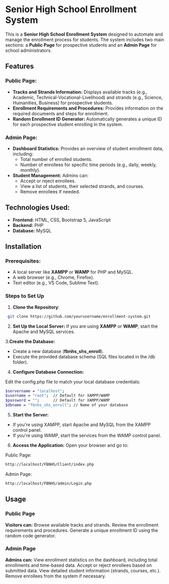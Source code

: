 # Senior High School Enrollment System

This is a **Senior High School Enrollment System** designed to automate and manage the enrollment process for students. The system includes two main sections: a **Public Page** for prospective students and an **Admin Page** for school administrators.

## Features

### Public Page:
- **Tracks and Strands Information:** Displays available tracks (e.g., Academic, Technical-Vocational-Livelihood) and strands (e.g., Science, Humanities, Business) for prospective students.
- **Enrollment Requirements and Procedures:** Provides information on the required documents and steps for enrollment.
- **Random Enrollment ID Generator:** Automatically generates a unique ID for each prospective student enrolling in the system.

### Admin Page:
- **Dashboard Statistics:** Provides an overview of student enrollment data, including:
  - Total number of enrolled students.
  - Number of enrollees for specific time periods (e.g., daily, weekly, monthly).
- **Student Management:** Admins can:
  - Accept or reject enrollees.
  - View a list of students, their selected strands, and courses.
  - Remove enrollees if needed.

## Technologies Used:

- **Frontend:** HTML, CSS, Bootstrap 5, JavaScript
- **Backend:** PHP
- **Database:** MySQL

## Installation

### Prerequisites:
- A local server like **XAMPP** or **WAMP** for PHP and MySQL.
- A web browser (e.g., Chrome, Firefox).
- Text editor (e.g., VS Code, Sublime Text).

### Steps to Set Up

1. **Clone the Repository**:
  ```bash
   git clone https://github.com/yourusername/enrollment-system.git
  ```

2. **Set Up the Local Server:**
If you are using **XAMPP** or **WAMP**, start the Apache and MySQL services.

3.**Create the Database:**
- Create a new database (**fbnhs_shs_enroll**).
- Execute the provided database schema (SQL files located in the /db folder).

4. **Configure Database Connection:**

Edit the config.php file to match your local database credentials:

  ```bash
  $servername = "localhost";
  $username = "root";  // Default for XAMPP/WAMP
  $password = "";      // Default for XAMPP/WAMP
  $dbname = "fbnhs_shs_enroll"; // Name of your database
  ```

5. **Start the Server:**
- If you're using XAMPP, start Apache and MySQL from the XAMPP control panel.
- If you're using WAMP, start the services from the WAMP control panel.

6. **Access the Application:**
Open your browser and go to:

Public Page: 
```bash
http://localhost/FBNHS/Client/index.php
```
Admin Page: 
```bash
http://localhost/FBNHS/admin/Login.php
```

## Usage

### Public Page
**Visitors can:**
Browse available tracks and strands.
Review the enrollment requirements and procedures.
Generate a unique enrollment ID using the random code generator.

### Admin Page
**Admins can:**
View enrollment statistics on the dashboard, including total enrollments and time-based data.
Accept or reject enrollees based on submitted data.
View detailed student information (strands, courses, etc.).
Remove enrollees from the system if necessary.
